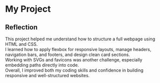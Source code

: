 # My Project 

## Reflection  
This project helped me understand how to structure a full webpage using HTML and CSS.  
I learned how to apply flexbox for responsive layouts, manage headers, navigation bars, and footers, and design clean card sections.  
Working with SVGs and favicons was another challenge, especially embedding paths directly into code.  
Overall, I improved both my coding skills and confidence in building responsive and well-structured websites.
